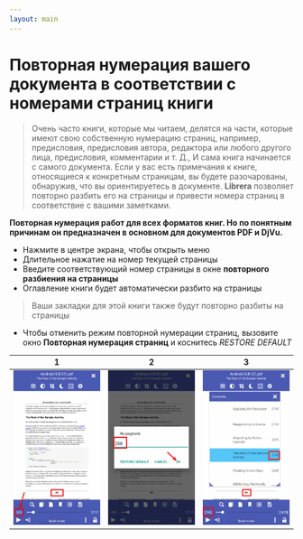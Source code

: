 ```yaml
---
layout: main
---
```


# Повторная нумерация вашего документа в соответствии с номерами страниц книги

> Очень часто книги, которые мы читаем, делятся на части, которые имеют свою собственную нумерацию страниц, например, предисловия, предисловия автора, редактора или любого другого лица, предисловия, комментарии и т. Д., И сама книга начинается с самого документа. Если у вас есть примечания к книге, относящиеся к конкретным страницам, вы будете разочарованы, обнаружив, что вы ориентируетесь в документе. **Librera** позволяет повторно разбить его на страницы и привести номера страниц в соответствие с вашими заметками.

**Повторная нумерация работ для всех форматов книг. Но по понятным причинам он предназначен в основном для документов PDF и DjVu.**

* Нажмите в центре экрана, чтобы открыть меню
* Длительное нажатие на номер текущей страницы
* Введите соответствующий номер страницы в окне **повторного разбиения на страницы**
* Оглавление книги будет автоматически разбито на страницы

> Ваши закладки для этой книги также будут повторно разбиты на страницы

* Чтобы отменить режим повторной нумерации страниц, вызовите окно **Повторная нумерация страниц** и коснитесь _RESTORE DEFAULT_

|1|2|3|
|-|-|-|
|![](1.png)|![](2.png)|![](3.png)|
